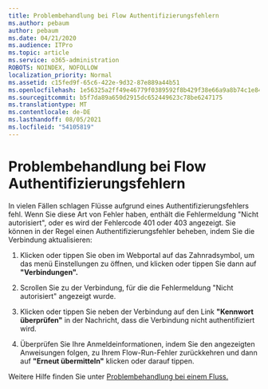 ```yaml
---
title: Problembehandlung bei Flow Authentifizierungsfehlern
ms.author: pebaum
author: pebaum
ms.date: 04/21/2020
ms.audience: ITPro
ms.topic: article
ms.service: o365-administration
ROBOTS: NOINDEX, NOFOLLOW
localization_priority: Normal
ms.assetid: c15fed9f-65c6-422e-9d32-87e889a44b51
ms.openlocfilehash: 1e56325a2ff49e46779f0389592f8b429f38e66a9a8b74c1e84742768ce25437
ms.sourcegitcommit: b5f7da89a650d2915dc652449623c78be6247175
ms.translationtype: MT
ms.contentlocale: de-DE
ms.lasthandoff: 08/05/2021
ms.locfileid: "54105819"
---
```

# <a name="troubleshoot-flow-authentication-errors"></a>Problembehandlung bei Flow Authentifizierungsfehlern

In vielen Fällen schlagen Flüsse aufgrund eines Authentifizierungsfehlers fehl. Wenn Sie diese Art von Fehler haben, enthält die Fehlermeldung "Nicht autorisiert", oder es wird der Fehlercode 401 oder 403 angezeigt. Sie können in der Regel einen Authentifizierungsfehler beheben, indem Sie die Verbindung aktualisieren:
  
1. Klicken oder tippen Sie oben im Webportal auf das Zahnradsymbol, um das menü Einstellungen zu öffnen, und klicken oder tippen Sie dann auf **"Verbindungen".**
    
2. Scrollen Sie zu der Verbindung, für die die Fehlermeldung "Nicht autorisiert" angezeigt wurde.
    
3. Klicken oder tippen Sie neben der Verbindung auf den Link **"Kennwort überprüfen"** in der Nachricht, dass die Verbindung nicht authentifiziert wird. 
    
4. Überprüfen Sie Ihre Anmeldeinformationen, indem Sie den angezeigten Anweisungen folgen, zu Ihrem Flow-Run-Fehler zurückkehren und dann auf **"Erneut übermitteln"** klicken oder darauf tippen.
    
Weitere Hilfe finden Sie unter [Problembehandlung bei einem Fluss.](https://go.microsoft.com/fwlink/?linkid=872110)
  

